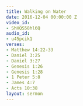 ```yaml
---
title: Walking on Water
date: 2016-12-04 00:00:00 Z
video_id:
- ShHQS58hl6Q
audio_id:
- u45pcik1
verses:
- Matthew 14:22-33
- Daniel 3:25
- Daniel 3:27
- Genesis 1:26
- Genesis 1:28
- 1 Peter 5:8
- James 4:7
- Acts 10:38
layout: sermon
---
```


